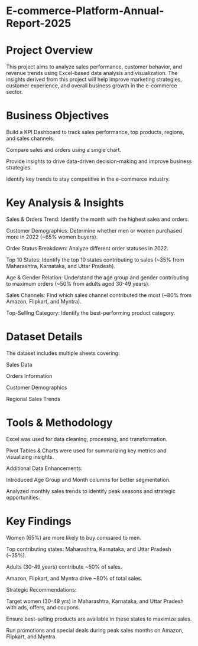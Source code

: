 # E-commerce-Platform-Annual-Report-2025

# Project Overview
This project aims to analyze sales performance, customer behavior, and revenue trends using Excel-based data analysis and visualization. The insights derived from this project will help improve marketing strategies, customer experience, and overall business growth in the e-commerce sector.

# Business Objectives

Build a KPI Dashboard to track sales performance, top products, regions, and sales channels.

Compare sales and orders using a single chart.

Provide insights to drive data-driven decision-making and improve business strategies.

Identify key trends to stay competitive in the e-commerce industry.

# Key Analysis & Insights

Sales & Orders Trend: Identify the month with the highest sales and orders.

Customer Demographics: Determine whether men or women purchased more in 2022 (~65% women buyers).

Order Status Breakdown: Analyze different order statuses in 2022.

Top 10 States: Identify the top 10 states contributing to sales (~35% from Maharashtra, Karnataka, and Uttar Pradesh).

Age & Gender Relation: Understand the age group and gender contributing to maximum orders (~50% from adults aged 30-49 years).

Sales Channels: Find which sales channel contributed the most (~80% from Amazon, Flipkart, and Myntra).

Top-Selling Category: Identify the best-performing product category.

# Dataset Details

The dataset includes multiple sheets covering:

Sales Data

Orders Information

Customer Demographics

Regional Sales Trends

#  Tools & Methodology 

Excel was used for data cleaning, processing, and transformation.

Pivot Tables & Charts were used for summarizing key metrics and visualizing insights.

Additional Data Enhancements:

Introduced Age Group and Month columns for better segmentation.

Analyzed monthly sales trends to identify peak seasons and strategic opportunities.

# Key Findings

Women (65%) are more likely to buy compared to men.

Top contributing states: Maharashtra, Karnataka, and Uttar Pradesh (~35%).

Adults (30-49 years) contribute ~50% of sales.

Amazon, Flipkart, and Myntra drive ~80% of total sales.

Strategic Recommendations:

Target women (30-49 yrs) in Maharashtra, Karnataka, and Uttar Pradesh with ads, offers, and coupons.

Ensure best-selling products are available in these states to maximize sales.

Run promotions and special deals during peak sales months on Amazon, Flipkart, and Myntra.





